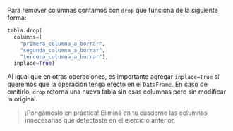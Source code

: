 Para remover columnas contamos con `drop` que funciona de la siguiente forma:

```python
tabla.drop(
  columns=[
    "primera_columna_a_borrar", 
    "segunda_columna_a_borrar", 
    "tercera_columna_a_borrar"], 
  inplace=True)
```

Al igual que en otras operaciones, es importante agregar `inplace=True` si queremos que la operación tenga efecto en el `DataFrame`. En caso de omitirlo, `drop` retorna una nueva tabla sin esas columnas pero sin modificar la original.

> ¡Pongámoslo en práctica! Eliminá en tu cuaderno las columnas innecesarias que detectaste en el ejercicio anterior.
